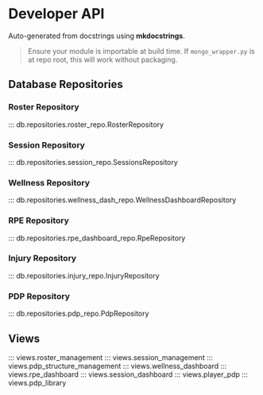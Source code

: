 # Developer API

Auto-generated from docstrings using **mkdocstrings**.

> Ensure your module is importable at build time.
> If `mongo_wrapper.py` is at repo root, this will work without packaging.

## Database Repositories

### Roster Repository
::: db.repositories.roster_repo.RosterRepository

### Session Repository
::: db.repositories.session_repo.SessionsRepository

### Wellness Repository
::: db.repositories.wellness_dash_repo.WellnessDashboardRepository

### RPE Repository
::: db.repositories.rpe_dashboard_repo.RpeRepository

### Injury Repository
::: db.repositories.injury_repo.InjuryRepository

### PDP Repository
::: db.repositories.pdp_repo.PdpRepository

## Views
::: views.roster_management
::: views.session_management
::: views.pdp_structure_management
::: views.wellness_dashboard
::: views.rpe_dashboard
::: views.session_dashboard
::: views.player_pdp
::: views.pdp_library